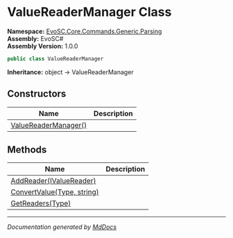 ﻿<!--  
  <auto-generated>   
    The contents of this file were generated by a tool.  
    Changes to this file may be list if the file is regenerated  
  </auto-generated>   
-->

# ValueReaderManager Class

**Namespace:** [EvoSC.Core.Commands.Generic.Parsing](../index.md)  
**Assembly:** EvoSC\#  
**Assembly Version:** 1.0.0

```csharp
public class ValueReaderManager
```

**Inheritance:** object → ValueReaderManager

## Constructors

| Name                                          | Description |
| --------------------------------------------- | ----------- |
| [ValueReaderManager()](constructors/index.md) |             |

## Methods

| Name                                                  | Description |
| ----------------------------------------------------- | ----------- |
| [AddReader(IValueReader)](methods/AddReader.md)       |             |
| [ConvertValue(Type, string)](methods/ConvertValue.md) |             |
| [GetReaders(Type)](methods/GetReaders.md)             |             |

___

*Documentation generated by [MdDocs](https://github.com/ap0llo/mddocs)*
